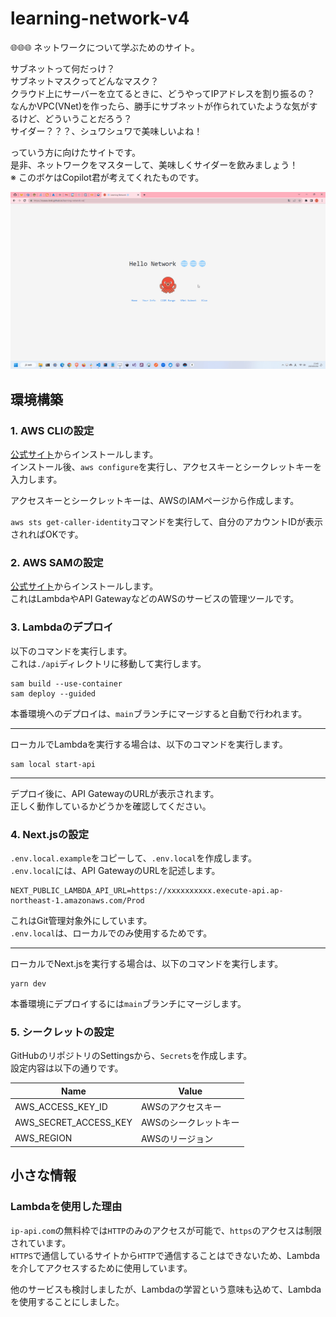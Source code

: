 # learning-network-v4

🌐🌐🌐 ネットワークについて学ぶためのサイト。  

サブネットって何だっけ？  
サブネットマスクってどんなマスク？  
クラウド上にサーバーを立てるときに、どうやってIPアドレスを割り振るの？  
なんかVPC(VNet)を作ったら、勝手にサブネットが作られていたような気がするけど、どういうことだろう？  
サイダー？？？、シュワシュワで美味しいよね！  

っていう方に向けたサイトです。  
是非、ネットワークをマスターして、美味しくサイダーを飲みましょう！  
※ このボケはCopilot君が考えてくれたものです。  

![成果物](./docs/img/fruit.gif)  

## 環境構築

### 1. AWS CLIの設定

[公式サイト](https://aws.amazon.com/jp/cli/)からインストールします。  
インストール後、`aws configure`を実行し、アクセスキーとシークレットキーを入力します。  

アクセスキーとシークレットキーは、AWSのIAMページから作成します。  

`aws sts get-caller-identity`コマンドを実行して、自分のアカウントIDが表示されればOKです。  

### 2. AWS SAMの設定

[公式サイト](https://docs.aws.amazon.com/ja_jp/serverless-application-model/latest/developerguide/serverless-sam-cli-install.html)からインストールします。  
これはLambdaやAPI GatewayなどのAWSのサービスの管理ツールです。  

### 3. Lambdaのデプロイ

以下のコマンドを実行します。  
これは`./api`ディレクトリに移動して実行します。  

```shell
sam build --use-container
sam deploy --guided
```

本番環境へのデプロイは、`main`ブランチにマージすると自動で行われます。  

---

ローカルでLambdaを実行する場合は、以下のコマンドを実行します。  

```shell
sam local start-api
```

---

デプロイ後に、API GatewayのURLが表示されます。  
正しく動作しているかどうかを確認してください。  

### 4. Next.jsの設定

`.env.local.example`をコピーして、`.env.local`を作成します。  
`.env.local`には、API GatewayのURLを記述します。  

```shell
NEXT_PUBLIC_LAMBDA_API_URL=https://xxxxxxxxxx.execute-api.ap-northeast-1.amazonaws.com/Prod
```

これはGit管理対象外にしています。  
`.env.local`は、ローカルでのみ使用するためです。  

---

ローカルでNext.jsを実行する場合は、以下のコマンドを実行します。  

```shell
yarn dev
```

本番環境にデプロイするには`main`ブランチにマージします。  

### 5. シークレットの設定

GitHubのリポジトリのSettingsから、`Secrets`を作成します。  
設定内容は以下の通りです。  

| Name | Value |
| ---- | ----- |
| AWS_ACCESS_KEY_ID | AWSのアクセスキー |
| AWS_SECRET_ACCESS_KEY | AWSのシークレットキー |
| AWS_REGION | AWSのリージョン |

## 小さな情報

### Lambdaを使用した理由

`ip-api.com`の無料枠では`HTTP`のみのアクセスが可能で、`https`のアクセスは制限されています。  
`HTTPS`で通信しているサイトから`HTTP`で通信することはできないため、Lambdaを介してアクセスするために使用しています。  

他のサービスも検討しましたが、Lambdaの学習という意味も込めて、Lambdaを使用することにしました。  
